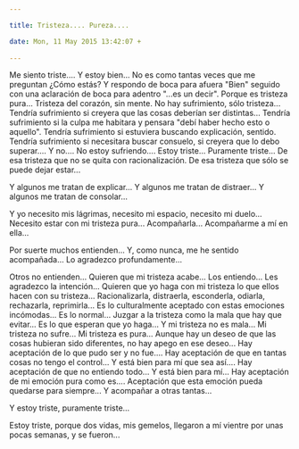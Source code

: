```yaml
---

title: Tristeza.... Pureza....

date: Mon, 11 May 2015 13:42:07 +
 
---
```

Me siento triste.... Y estoy bien... No es como tantas veces que me preguntan ¿Cómo estás? Y respondo de boca para afuera "Bien" seguido con una aclaración de boca para adentro "...es un decir".
Porque es tristeza pura... Tristeza del corazón, sin mente. No hay sufrimiento, sólo tristeza... 
Tendría sufrimiento si creyera que las cosas deberían ser distintas...
Tendría sufrimiento si la culpa me habitara y pensara "debí haber hecho esto o aquello". 
Tendría sufrimiento si estuviera buscando explicación, sentido.
Tendría sufrimiento si necesitara buscar consuelo, si creyera que lo debo superar....
Y no.... No estoy sufriendo.... Estoy triste... Puramente triste... De esa tristeza que no se quita con racionalización. De esa tristeza que sólo se puede dejar estar... 

Y algunos me tratan de explicar...
Y algunos me tratan de distraer...
Y algunos me tratan de consolar...

Y yo necesito mis lágrimas, necesito mi espacio, necesito mi duelo... Necesito estar con mi tristeza pura... Acompañarla... Acompañarme a mí en ella... 

Por suerte muchos entienden... Y, como nunca, me he sentido acompañada... Lo agradezco profundamente... 

Otros no entienden... Quieren que mi tristeza acabe... Los entiendo... Les agradezco la intención... Quieren que yo haga con mi tristeza lo que ellos hacen con su tristeza... Racionalizarla, distraerla, esconderla, odiarla, rechazarla, reprimirla... Es lo culturalmente aceptado con estas emociones incómodas... Es lo normal... Juzgar a la tristeza como la mala que hay que evitar... Es lo que esperan que yo haga...
Y mi tristeza no es mala... Mi tristeza no sufre... Mi tristeza es pura...
Aunque hay un deseo de que las cosas hubieran sido diferentes, no hay apego en ese deseo... 
Hay aceptación de lo que pudo ser y no fue.... 
Hay aceptación de que en tantas cosas no tengo el control... Y está bien para mí que sea así.... 
Hay aceptación de que no entiendo todo... Y está bien para mí... 
Hay aceptación de mi emoción pura como es.... Aceptación que esta emoción pueda quedarse para siempre... Y acompañar a otras tantas... 

Y estoy triste, puramente triste...

Estoy triste, porque dos vidas, mis gemelos, llegaron a mí vientre por unas pocas semanas, y se fueron... 


